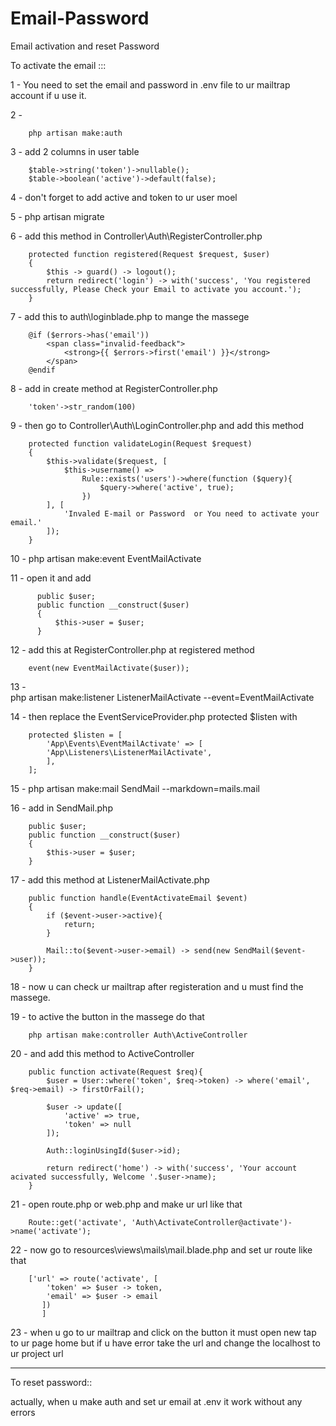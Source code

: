 # Email-Password
Email activation and reset Password

To activate the email :::

1 - You need to set the email and password in .env file to ur mailtrap account if u use it.

2 - 

        php artisan make:auth

3 - add 2 columns in user table 

        $table->string('token')->nullable();
        $table->boolean('active')->default(false);

4 - don't forget to add active and token to ur user moel

5 - 
        php artisan migrate

6 - add this method in Controller\Auth\RegisterController.php

        protected function registered(Request $request, $user)
        {
            $this -> guard() -> logout();
            return redirect('login') -> with('success', 'You registered successfully, Please Check your Email to activate you account.');
        }
    
7 - add this to auth\loginblade.php to mange the massege 

        @if ($errors->has('email'))
            <span class="invalid-feedback">
                <strong>{{ $errors->first('email') }}</strong>
            </span>
        @endif

8 - add in create method at RegisterController.php

        'token'->str_random(100)

9 - then go to Controller\Auth\LoginController.php and add this method

        protected function validateLogin(Request $request)
        {
            $this->validate($request, [
                $this->username() =>
                    Rule::exists('users')->where(function ($query){
                        $query->where('active', true);
                    })
            ], [
                'Invaled E-mail or Password  or You need to activate your email.'
            ]);
        }
    
10 - 
        php artisan make:event EventMailActivate 

11 - open it and add 

          public $user;
          public function __construct($user)
          {
              $this->user = $user;
          }
          
12 - add this at RegisterController.php at registered method 
      
        event(new EventMailActivate($user));

13 -  
        php artisan make:listener ListenerMailActivate --event=EventMailActivate

14 - then replace the EventServiceProvider.php protected $listen with

        protected $listen = [
            'App\Events\EventMailActivate' => [
            'App\Listeners\ListenerMailActivate',
            ],
        ];
        
15 - 
        php artisan make:mail SendMail --markdown=mails.mail

16 - add in SendMail.php 

        public $user;
        public function __construct($user)
        {
            $this->user = $user;
        }
        
17 - add this method at ListenerMailActivate.php

        public function handle(EventActivateEmail $event)
        {
            if ($event->user->active){
                return;
            }

            Mail::to($event->user->email) -> send(new SendMail($event->user));
        }
        
18 - now u can check ur mailtrap after registeration and u must find the massege.

19 - to active the button in the massege do that 
  
        php artisan make:controller Auth\ActiveController

20 - and add this method to ActiveController

        public function activate(Request $req){
            $user = User::where('token', $req->token) -> where('email', $req->email) -> firstOrFail();

            $user -> update([
                'active' => true,
                'token' => null
            ]);

            Auth::loginUsingId($user->id);

            return redirect('home') -> with('success', 'Your account acivated successfully, Welcome '.$user->name);
        }
        
21 -  open route.php or web.php and make ur url like that 

        Route::get('activate', 'Auth\ActivateController@activate')->name('activate');

22 - now go to resources\views\mails\mail.blade.php and set ur route like that 

        ['url' => route('activate', [
            'token' => $user -> token,
            'email' => $user -> email
           ])
           ]
           
23 -  when u go to ur mailtrap and click on the button it must open new tap to ur page home 
      but if u have error take the url and change the localhost to ur project url
      
----------------------------------------------------

To reset password::

actually, when u make auth and set ur email at .env it work without any errors 
